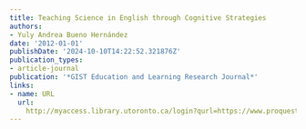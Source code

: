```yaml
---
title: Teaching Science in English through Cognitive Strategies
authors:
- Yuly Andrea Bueno Hernández
date: '2012-01-01'
publishDate: '2024-10-10T14:22:52.321876Z'
publication_types:
- article-journal
publication: '*GIST Education and Learning Research Journal*'
links:
- name: URL
  url: 
    http://myaccess.library.utoronto.ca/login?qurl=https://www.proquest.com/docview/1697492135?accountid=14771&bdid=38382&_bd=lSfDyIbG6MNHNUKyLIf95m1nHVw%3D
---
```

